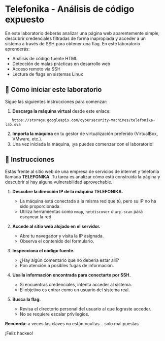 # Telefonika - Análisis de código expuesto

En este laboratorio deberás analizar una página web aparentemente simple, descubrir credenciales filtradas de forma inapropiada y acceder a un sistema a través de SSH para obtener una flag. En este laboratorio aprenderás:

- Análisis de código fuente HTML
- Detección de malas prácticas en desarrollo web
- Acceso remoto vía SSH
- Lectura de flags en sistemas Linux


<how-to-start>
   
## 🌱 Cómo iniciar este laboratorio

Sigue las siguientes instrucciones para comenzar:

1. **Descarga la máquina virtual** desde este enlace:

<onlyfor withbanner="true" permission="get_private_link">
   
```url
   https://storage.googleapis.com/cybersecurity-machines/telefonika-lab.ova
```
</onlyfor>

2. **Importa la máquina** en tu gestor de virtualización preferido (VirtualBox, VMware, etc.).
3. Una vez iniciada la máquina, ¡ya puedes comenzar con el laboratorio!

</how-to-start>


## 📄 Instrucciones

Estás frente al sitio web de una empresa de servicios de internet y telefonía llamada **TELEFONIKA**. Tu tarea es analizar cómo está construida la página y descubrir si hay alguna vulnerabilidad aprovechable.


1. **Descubre la dirección IP de la máquina TELEFONIKA.**
   - La máquina está conectada a la misma red que tú, pero su IP no ha sido proporcionada.
   - Utiliza herramientas como `nmap`, `netdiscover` o `arp-scan` para escanear la red.

2. **Accede al sitio web alojado en el servidor.**
   - Abre tu navegador y visita la IP asignada.
   - Observa el contenido del formulario.

3. **Inspecciona el código fuente.**
   - ¿Hay algún comentario que no debería estar allí?
   - Pon atención a posibles fugas de información.

4. **Usa la información encontrada para conectarte por SSH.**
   - Si encuentras credenciales, intenta acceder al sistema.
   - El objetivo es entrar como un usuario del sistema real.

5. **Busca la flag.**
   - Revisa el directorio personal del usuario al que lograste acceder.
   - No se requiere escalar privilegios.



**Recuerda:** a veces las claves no están ocultas... solo mal puestas.

¡Feliz hackeo!

